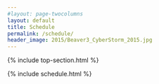 ```yaml
---
#layout: page-twocolumns
layout: default
title: Schedule
permalink: /schedule/
header_image: 2015/Beaver3_CyberStorm_2015.jpg
---
```


{% include top-section.html %}

{% include schedule.html %}
